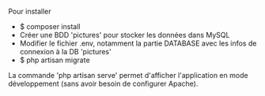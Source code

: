 Pour installer
- $ composer install
- Créer une BDD 'pictures' pour stocker les données dans MySQL
- Modifier le fichier .env, notamment la partie DATABASE avec les infos de connexion à la DB 'pictures'
- $ php artisan migrate

La commande 'php artisan serve' permet d'afficher l'application en mode développement (sans avoir besoin de configurer Apache).
